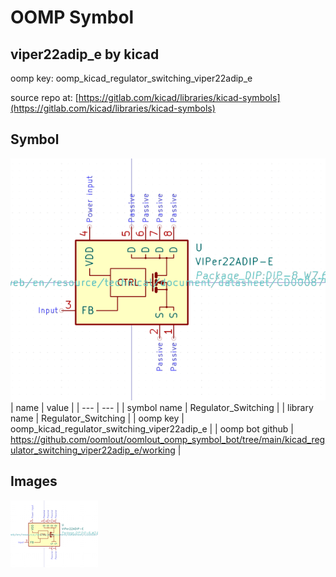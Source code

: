 # OOMP Symbol  
## viper22adip_e  by kicad  
  
oomp key: oomp_kicad_regulator_switching_viper22adip_e  
  
source repo at: [https://gitlab.com/kicad/libraries/kicad-symbols](https://gitlab.com/kicad/libraries/kicad-symbols)  
## Symbol  
  
[![working.png](working_600.png)](working.png)  
| name | value | 
| --- | --- | 
| symbol name | Regulator_Switching | 
| library name | Regulator_Switching | 
| oomp key | oomp_kicad_regulator_switching_viper22adip_e | 
| oomp bot github | https://github.com/oomlout/oomlout_oomp_symbol_bot/tree/main/kicad_regulator_switching_viper22adip_e/working | 
## Images  
  
[![working.png](working_140.png)](working.png)  
